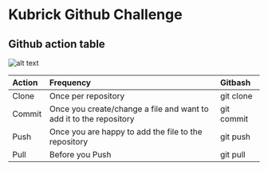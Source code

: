 # Kubrick Github Challenge
## Github action table

![alt text](https://assets-cdn.github.com/images/modules/open_graph/github-mark.png "Github Logo")

| Action        | Frequency                | Gitbash    |
|:------------- |:------------------------ |:---------- |
| Clone         | Once per repository      | git clone  |
| Commit        | Once you create/change a file and want to add it to the repository | git commit |
| Push          | Once you are happy to add the file to the repository | git push   |
| Pull          | Before you Push          | git pull   |
